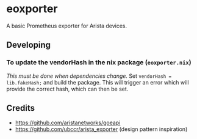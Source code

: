 # eoxporter

A basic Prometheus exporter for Arista devices. 


## Developing

### To update the vendorHash in the nix package (`eoxporter.nix`)

_This must be done when dependencies change._
Set `vendorHash = lib.fakeHash;` and build the package. This will trigger an error which will provide the correct hash, which can then be set.

## Credits

- https://github.com/aristanetworks/goeapi
- https://github.com/ubccr/arista_exporter (design pattern inspiration)